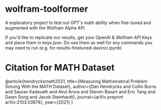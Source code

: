 # wolfram-toolformer
A exploratory project to test out GPT's math ability when fine-tuned and augmented with the Wolfram Alpha API.

If you'd like to replicate our results, get your OpenAI & Wolfram API Keys and place them in keys.json. Do use them as well for any commands you may need to run (e.g. for results-finetuned-davinci.ipynb)

# Citation for MATH Dataset

@article{hendrycksmath2021,
  title={Measuring Mathematical Problem Solving With the MATH Dataset},
  author={Dan Hendrycks and Collin Burns and Saurav Kadavath and Akul Arora and Steven Basart and Eric Tang and Dawn Song and Jacob Steinhardt},
  journal={arXiv preprint arXiv:2103.03874},
  year={2021}
}